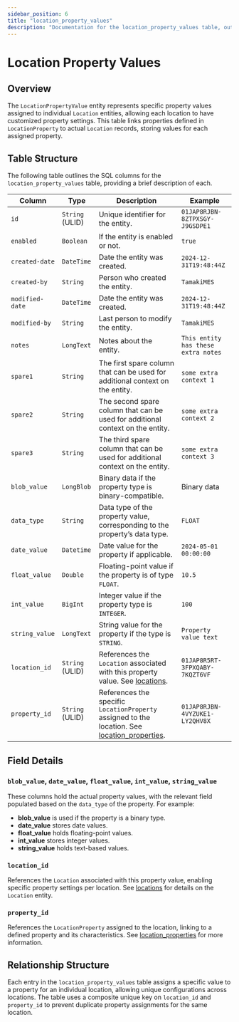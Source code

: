 ```yaml
---
sidebar_position: 6
title: "location_property_values"
description: "Documentation for the location_property_values table, outlining its columns and structure."
---
```


# Location Property Values

## Overview

The `LocationPropertyValue` entity represents specific property values assigned to individual `Location` entities,
allowing each location to have customized property settings. This table links properties defined in `LocationProperty`
to actual `Location` records, storing values for each assigned property.

## Table Structure

The following table outlines the SQL columns for the `location_property_values` table, providing a brief description of
each.

| Column         | Type            | Description                                                                                                                               | Example                        |
|----------------|-----------------|-------------------------------------------------------------------------------------------------------------------------------------------|--------------------------------|
| `id`           | `String` (ULID) | Unique identifier for the entity.                                                                                                         | `01JAP8RJBN-8ZTPXSGY-J9GSDPE1` |
| `enabled`      | `Boolean`       | If the entity is enabled or not.                                                                                                          | `true`                         |
| `created-date` | `DateTime`      | Date the entity was created.                                                                                                              | `2024-12-31T19:48:44Z`         |
| `created-by`   | `String`        | Person who created the entity.                                                                                                            | `TamakiMES`                    |
| `modified-date`| `DateTime`      | Date the entity was created.                                                                                                              | `2024-12-31T19:48:44Z`         |
| `modified-by`  | `String`        | Last person to modify the entity.                                                                                                         | `TamakiMES`                    |
| `notes`        | `LongText`      | Notes about the entity.                                                                                                                   | `This entity has these extra notes`  |
| `spare1`       | `String`        | The first spare column that can be used for additional context on the entity.                                                             | `some extra context 1`         |
| `spare2`       | `String`        | The second spare column that can be used for additional context on the entity.                                                            | `some extra context 2`         |
| `spare3`       | `String`        | The third spare column that can be used for additional context on the entity.                                                             | `some extra context 3`         |
| `blob_value`   | `LongBlob`      | Binary data if the property type is binary-compatible.                                                                                    | Binary data                    |
| `data_type`    | `String`        | Data type of the property value, corresponding to the property’s data type.                                                               | `FLOAT`                        |
| `date_value`   | `Datetime`      | Date value for the property if applicable.                                                                                                | `2024-05-01 00:00:00`          |
| `float_value`  | `Double`        | Floating-point value if the property is of type `FLOAT`.                                                                                  | `10.5`                         |
| `int_value`    | `BigInt`        | Integer value if the property type is `INTEGER`.                                                                                          | `100`                          |
| `string_value` | `LongText`      | String value for the property if the type is `STRING`.                                                                                    | `Property value text`          |
| `location_id`  | `String` (ULID) | References the `Location` associated with this property value. See [locations](../location-model/location).                               | `01JAP8R5RT-3FPXQABY-7KQZT6VF` |
| `property_id`  | `String` (ULID) | References the specific `LocationProperty` assigned to the location. See [location_properties](../location-model/location-property).      | `01JAP8RJBN-4VYZUKE1-LY2QHV8X` |

## Field Details

### `blob_value`, `date_value`, `float_value`, `int_value`, `string_value`

These columns hold the actual property values, with the relevant field populated based on the `data_type` of the
property. For example:

- **blob_value** is used if the property is a binary type.
- **date_value** stores date values.
- **float_value** holds floating-point values.
- **int_value** stores integer values.
- **string_value** holds text-based values.

### `location_id`

References the `Location` associated with this property value, enabling specific property settings per location.
See [locations](../location-model/location) for details on the `Location` entity.

### `property_id`

References the `LocationProperty` assigned to the location, linking to a defined property and its characteristics.
See [location_properties](../location-model/location-property) for more information.

## Relationship Structure

Each entry in the `location_property_values` table assigns a specific value to a property for an individual location,
allowing unique configurations across locations. The table uses a composite unique key on `location_id` and
`property_id` to prevent duplicate property assignments for the same location.
